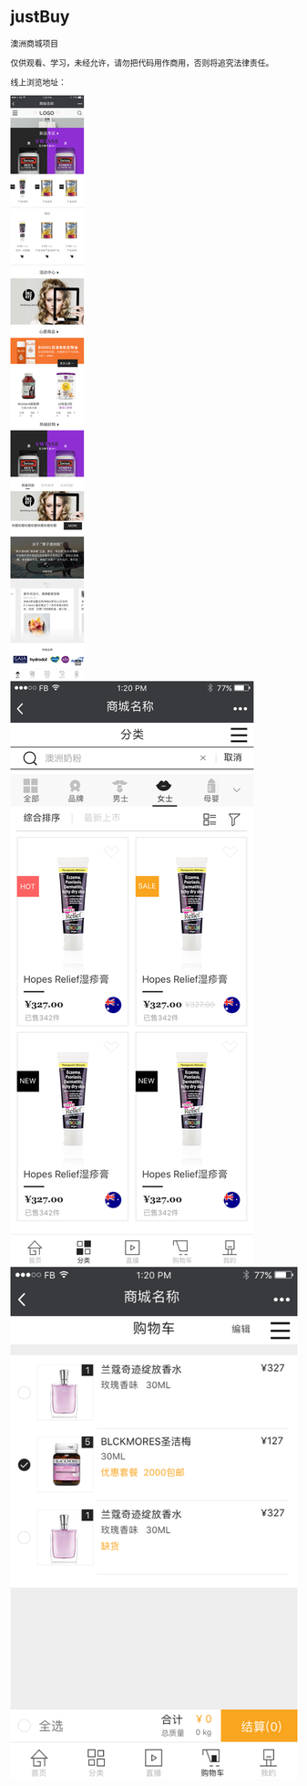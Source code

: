 # justBuy
澳洲商城项目

仅供观看、学习，未经允许，请勿把代码用作商用，否则将追究法律责任。

线上浏览地址：


![image](https://github.com/blingblingWebOpen/justBuy/blob/master/img/1%E9%A6%96%E9%A1%B5.png)
![image](https://github.com/blingblingWebOpen/justBuy/blob/master/img/2%E5%88%86%E7%B1%BB.jpg)
![image](https://github.com/blingblingWebOpen/justBuy/blob/master/img/3%E8%B4%AD%E7%89%A9%E8%BD%A6.jpg)


